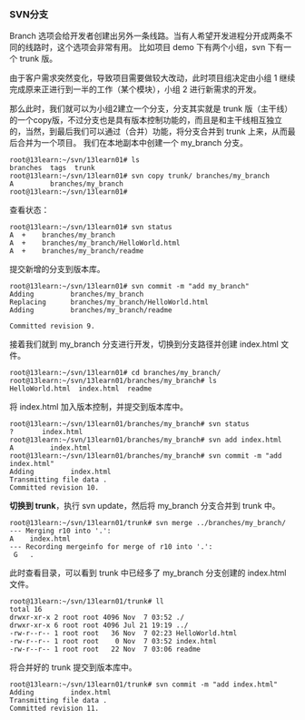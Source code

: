 ### SVN分支
Branch 选项会给开发者创建出另外一条线路。当有人希望开发进程分开成两条不同的线路时，这个选项会非常有用。
比如项目 demo 下有两个小组，svn 下有一个 trunk 版。

由于客户需求突然变化，导致项目需要做较大改动，此时项目组决定由小组 1 继续完成原来正进行到一半的工作（某个模块），小组 2 进行新需求的开发。

那么此时，我们就可以为小组2建立一个分支，分支其实就是 trunk 版（主干线）的一个copy版，不过分支也是具有版本控制功能的，而且是和主干线相互独立的，当然，到最后我们可以通过（合并）功能，将分支合并到 trunk 上来，从而最后合并为一个项目。
我们在本地副本中创建一个 my_branch 分支。
```other
root@13learn:~/svn/13learn01# ls
branches  tags  trunk
root@13learn:~/svn/13learn01# svn copy trunk/ branches/my_branch
A         branches/my_branch
root@13learn:~/svn/13learn01# 
```
查看状态：
```other
root@13learn:~/svn/13learn01# svn status
A  +    branches/my_branch
A  +    branches/my_branch/HelloWorld.html
A  +    branches/my_branch/readme
```
提交新增的分支到版本库。
```other
root@13learn:~/svn/13learn01# svn commit -m "add my_branch" 
Adding         branches/my_branch
Replacing      branches/my_branch/HelloWorld.html
Adding         branches/my_branch/readme

Committed revision 9.
```
接着我们就到 my_branch 分支进行开发，切换到分支路径并创建 index.html 文件。
```other
root@13learn:~/svn/13learn01# cd branches/my_branch/
root@13learn:~/svn/13learn01/branches/my_branch# ls
HelloWorld.html  index.html  readme
```
将 index.html 加入版本控制，并提交到版本库中。
```other
root@13learn:~/svn/13learn01/branches/my_branch# svn status
?       index.html
root@13learn:~/svn/13learn01/branches/my_branch# svn add index.html 
A         index.html
root@13learn:~/svn/13learn01/branches/my_branch# svn commit -m "add index.html"
Adding         index.html
Transmitting file data .
Committed revision 10.
```
**切换到 trunk**，执行 svn update，然后将 my_branch 分支合并到 trunk 中。
```other
root@13learn:~/svn/13learn01/trunk# svn merge ../branches/my_branch/
--- Merging r10 into '.':
A    index.html
--- Recording mergeinfo for merge of r10 into '.':
 G   .
```
此时查看目录，可以看到 trunk 中已经多了 my_branch 分支创建的 index.html 文件。
```other
root@13learn:~/svn/13learn01/trunk# ll
total 16
drwxr-xr-x 2 root root 4096 Nov  7 03:52 ./
drwxr-xr-x 6 root root 4096 Jul 21 19:19 ../
-rw-r--r-- 1 root root   36 Nov  7 02:23 HelloWorld.html
-rw-r--r-- 1 root root    0 Nov  7 03:52 index.html
-rw-r--r-- 1 root root   22 Nov  7 03:06 readme
```
将合并好的 trunk 提交到版本库中。
```other
root@13learn:~/svn/13learn01/trunk# svn commit -m "add index.html"
Adding         index.html
Transmitting file data .
Committed revision 11.
```